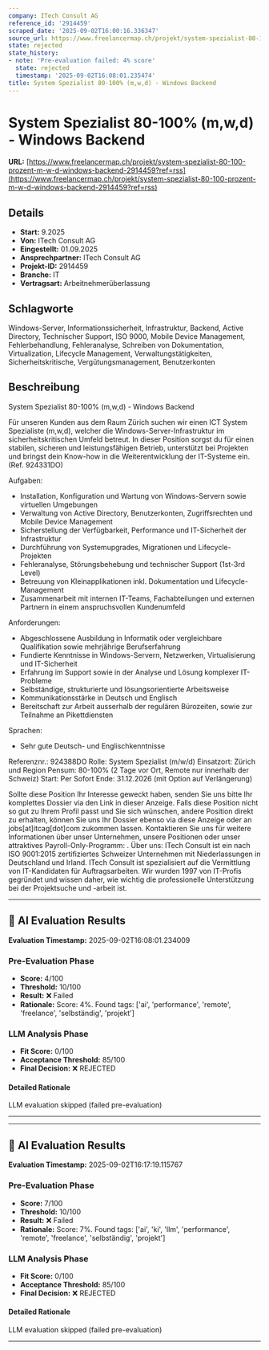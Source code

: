```yaml
---
company: ITech Consult AG
reference_id: '2914459'
scraped_date: '2025-09-02T16:00:16.336347'
source_url: https://www.freelancermap.ch/projekt/system-spezialist-80-100-prozent-m-w-d-windows-backend-2914459?ref=rss
state: rejected
state_history:
- note: 'Pre-evaluation failed: 4% score'
  state: rejected
  timestamp: '2025-09-02T16:08:01.235474'
title: System Spezialist 80-100% (m,w,d) - Windows Backend
---
```



# System Spezialist 80-100% (m,w,d) - Windows Backend
**URL:** [https://www.freelancermap.ch/projekt/system-spezialist-80-100-prozent-m-w-d-windows-backend-2914459?ref=rss](https://www.freelancermap.ch/projekt/system-spezialist-80-100-prozent-m-w-d-windows-backend-2914459?ref=rss)
## Details
- **Start:** 9.2025
- **Von:** ITech Consult AG
- **Eingestellt:** 01.09.2025
- **Ansprechpartner:** ITech Consult AG
- **Projekt-ID:** 2914459
- **Branche:** IT
- **Vertragsart:** Arbeitnehmerüberlassung

## Schlagworte
Windows-Server, Informationssicherheit, Infrastruktur, Backend, Active Directory, Technischer Support, ISO 9000, Mobile Device Management, Fehlerbehandlung, Fehleranalyse, Schreiben von Dokumentation, Virtualization, Lifecycle Management, Verwaltungstätigkeiten, Sicherheitskritische, Vergütungsmanagement, Benutzerkonten

## Beschreibung
System Spezialist 80-100% (m,w,d) - Windows Backend

Für unseren Kunden aus dem Raum Zürich suchen wir einen ICT System Spezialiste (m,w,d), welcher die Windows-Server-Infrastruktur im sicherheitskritischen Umfeld betreut. In dieser Position sorgst du für einen stabilen, sicheren und leistungsfähigen Betrieb, unterstützt bei Projekten und bringst dein Know-how in die Weiterentwicklung der IT-Systeme ein. (Ref. 924331DO)

Aufgaben:
* Installation, Konfiguration und Wartung von Windows-Servern sowie virtuellen Umgebungen
* Verwaltung von Active Directory, Benutzerkonten, Zugriffsrechten und Mobile Device Management
* Sicherstellung der Verfügbarkeit, Performance und IT-Sicherheit der Infrastruktur
* Durchführung von Systemupgrades, Migrationen und Lifecycle-Projekten
* Fehleranalyse, Störungsbehebung und technischer Support (1st-3rd Level)
* Betreuung von Kleinapplikationen inkl. Dokumentation und Lifecycle-Management
* Zusammenarbeit mit internen IT-Teams, Fachabteilungen und externen Partnern in einem anspruchsvollen Kundenumfeld

Anforderungen:
* Abgeschlossene Ausbildung in Informatik oder vergleichbare Qualifikation sowie mehrjährige Berufserfahrung
* Fundierte Kenntnisse in Windows-Servern, Netzwerken, Virtualisierung und IT-Sicherheit
* Erfahrung im Support sowie in der Analyse und Lösung komplexer IT-Probleme
* Selbständige, strukturierte und lösungsorientierte Arbeitsweise
* Kommunikationsstärke in Deutsch und Englisch
* Bereitschaft zur Arbeit ausserhalb der regulären Bürozeiten, sowie zur Teilnahme an Pikettdiensten

Sprachen:
* Sehr gute Deutsch- und Englischkenntnisse

Referenznr.: 924388DO
Rolle: System Spezialist (m/w/d)
Einsatzort: Zürich und Region
Pensum: 80-100% (2 Tage vor Ort, Remote nur innerhalb der Schweiz)
Start: Per Sofort
Ende: 31.12.2026 (mit Option auf Verlängerung)

Sollte diese Position Ihr Interesse geweckt haben, senden Sie uns bitte Ihr komplettes Dossier via den Link in dieser Anzeige. Falls diese Position nicht so gut zu Ihrem Profil passt und Sie sich wünschen, andere Position direkt zu erhalten, können Sie uns Ihr Dossier ebenso via diese Anzeige oder an jobs[at]itcag[dot]com zukommen lassen. Kontaktieren Sie uns für weitere Informationen über unser Unternehmen, unsere Positionen oder unser attraktives Payroll-Only-Programm: .
Über uns:
ITech Consult ist ein nach ISO 9001:2015 zertifiziertes Schweizer Unternehmen mit Niederlassungen in Deutschland und Irland. ITech Consult ist spezialisiert auf die Vermittlung von IT-Kandidaten für Auftragsarbeiten. Wir wurden 1997 von IT-Profis gegründet und wissen daher, wie wichtig die professionelle Unterstützung bei der Projektsuche und -arbeit ist.

---

## 🤖 AI Evaluation Results

**Evaluation Timestamp:** 2025-09-02T16:08:01.234009

### Pre-Evaluation Phase
- **Score:** 4/100
- **Threshold:** 10/100
- **Result:** ❌ Failed
- **Rationale:** Score: 4%. Found tags: ['ai', 'performance', 'remote', 'freelance', 'selbständig', 'projekt']

### LLM Analysis Phase
- **Fit Score:** 0/100
- **Acceptance Threshold:** 85/100
- **Final Decision:** ❌ REJECTED

#### Detailed Rationale
LLM evaluation skipped (failed pre-evaluation)

---


---

## 🤖 AI Evaluation Results

**Evaluation Timestamp:** 2025-09-02T16:17:19.115767

### Pre-Evaluation Phase
- **Score:** 7/100
- **Threshold:** 10/100
- **Result:** ❌ Failed
- **Rationale:** Score: 7%. Found tags: ['ai', 'ki', 'llm', 'performance', 'remote', 'freelance', 'selbständig', 'projekt']

### LLM Analysis Phase
- **Fit Score:** 0/100
- **Acceptance Threshold:** 85/100
- **Final Decision:** ❌ REJECTED

#### Detailed Rationale
LLM evaluation skipped (failed pre-evaluation)

---
